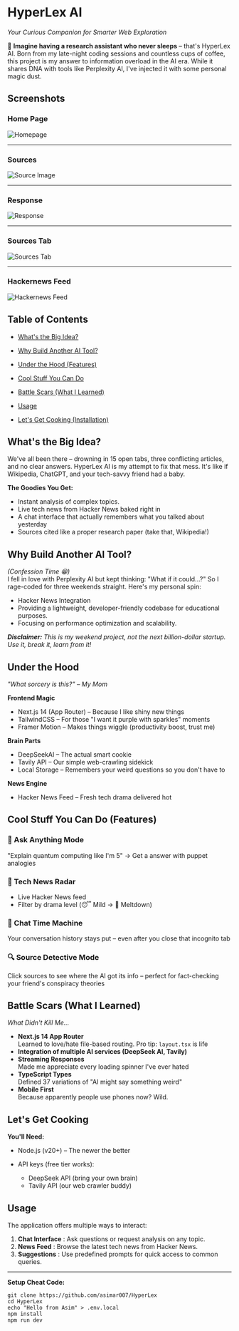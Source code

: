 # HyperLex AI

_Your Curious Companion for Smarter Web Exploration_

🚀 **Imagine having a research assistant who never sleeps** – that's HyperLex AI. Born from my late-night coding sessions and countless cups of coffee, this project is my answer to information overload in the AI era. While it shares DNA with tools like Perplexity AI, I've injected it with some personal magic dust.

## Screenshots

### Home Page

![Homepage](https://github.com/asimar007/Cross-Region-Migration-of-AWS-EBS-Volumes/blob/main/Screenshot/HyperLex/HomePage.png?raw=true)

---

### Sources

![Source Image](https://github.com/asimar007/Cross-Region-Migration-of-AWS-EBS-Volumes/blob/main/Screenshot/HyperLex/Source%20Image.png?raw=true)

---

### Response

![Response](https://github.com/asimar007/Cross-Region-Migration-of-AWS-EBS-Volumes/blob/main/Screenshot/HyperLex/Response.png?raw=true)

---

### Sources Tab

![Sources Tab](https://github.com/asimar007/Cross-Region-Migration-of-AWS-EBS-Volumes/blob/main/Screenshot/HyperLex/Source%20Tab.png?raw=true)

---

### Hackernews Feed

![Hackernews Feed](https://github.com/asimar007/Cross-Region-Migration-of-AWS-EBS-Volumes/blob/main/Screenshot/HyperLex/Hackernews%20Feed.png?raw=true)

## Table of Contents

- [What's the Big Idea?](#whats-the-big-idea)
- [Why Build Another AI Tool?](#why-build-another-ai-tool)
- [Under the Hood (Features)](#under-the-hood)
- [Cool Stuff You Can Do](#cool-stuff-you-can-do)
- [Battle Scars (What I Learned)](#battle-scars)

- [Usage](#usage)
- [Let's Get Cooking (Installation)](#lets-get-cooking)

## What's the Big Idea?

We've all been there – drowning in 15 open tabs, three conflicting articles, and no clear answers. HyperLex AI is my attempt to fix that mess. It's like if Wikipedia, ChatGPT, and your tech-savvy friend had a baby.

**The Goodies You Get:**

- Instant analysis of complex topics.
- Live tech news from Hacker News baked right in
- A chat interface that actually remembers what you talked about yesterday
- Sources cited like a proper research paper (take that, Wikipedia!)

## Why Build Another AI Tool?

_(Confession Time 😁)_  
I fell in love with Perplexity AI but kept thinking: "What if it could...?" So I rage-coded for three weekends straight. Here's my personal spin:

- Hacker News Integration
- Providing a lightweight, developer-friendly codebase for educational purposes.
- Focusing on performance optimization and scalability.

_**Disclaimer:** This is my weekend project, not the next billion-dollar startup. Use it, break it, learn from it!_

## Under the Hood

_"What sorcery is this?" – My Mom_

**Frontend Magic**

- Next.js 14 (App Router) – Because I like shiny new things
- TailwindCSS – For those "I want it purple with sparkles" moments
- Framer Motion – Makes things wiggle (productivity boost, trust me)

**Brain Parts**

- DeepSeekAI – The actual smart cookie
- Tavily API – Our simple web-crawling sidekick
- Local Storage – Remembers your weird questions so you don't have to

**News Engine**

- Hacker News Feed – Fresh tech drama delivered hot

## Cool Stuff You Can Do (Features)

### 🤖 Ask Anything Mode

"Explain quantum computing like I'm 5" → Get a answer with puppet analogies

### 📰 Tech News Radar

- Live Hacker News feed
- Filter by drama level (😴 Mild → 🤯 Meltdown)

### 💬 Chat Time Machine

Your conversation history stays put – even after you close that incognito tab

### 🔍 Source Detective Mode

Click sources to see where the AI got its info – perfect for fact-checking your friend's conspiracy theories

## Battle Scars (What I Learned)

_What Didn't Kill Me..._

- **Next.js 14 App Router**  
  Learned to love/hate file-based routing. Pro tip: `layout.tsx` is life
- **Integration of multiple AI services (DeepSeek AI, Tavily)**
- **Streaming Responses**  
  Made me appreciate every loading spinner I've ever hated
- **TypeScript Types**  
  Defined 37 variations of "AI might say something weird"
- **Mobile First**  
  Because apparently people use phones now? Wild.

## Let's Get Cooking

**You'll Need:**

- Node.js (v20+) – The newer the better
- API keys (free tier works):

  - DeepSeek API (bring your own brain)
  - Tavily API (our web crawler buddy)

## Usage

The application offers multiple ways to interact:

1.  **Chat Interface** : Ask questions or request analysis on any topic.
2.  **News Feed** : Browse the latest tech news from Hacker News.
3.  **Suggestions** : Use predefined prompts for quick access to common queries.

---

**Setup Cheat Code:**

```
git clone https://github.com/asimar007/HyperLex
cd HyperLex
echo "Hello from Asim" > .env.local
npm install
npm run dev
```
